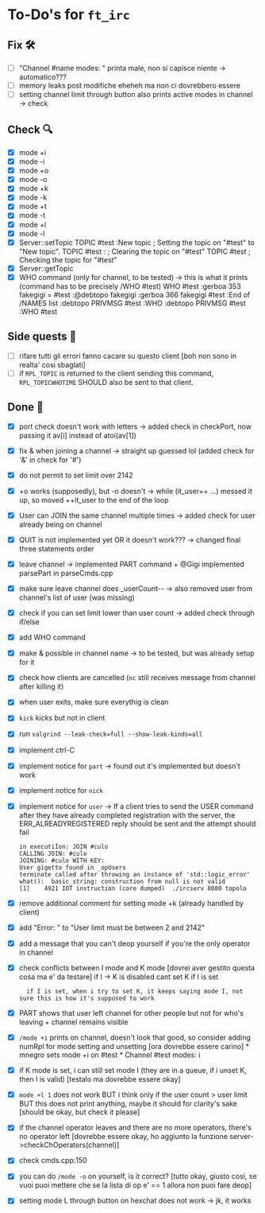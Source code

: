 # To-Do's for `ft_irc`

## Fix 🛠️
- [ ] "Channel #name modes: " printa male, non si capisce niente -> automatico???
- [ ] memory leaks post modifiche eheheh ma non ci dovrebbero essere
- [ ] setting channel limit through button also prints active modes in channel -> check

## Check 🔍
- [x] mode +i
- [x] mode -i
- [x] mode +o
- [x] mode -o
- [x] mode +k
- [x] mode -k
- [x] mode +t
- [x] mode -t
- [x] mode +l
- [x] mode -l
- [x] Server::setTopic
	TOPIC #test :New topic          ; Setting the topic on "#test" to
									"New topic".
	TOPIC #test :                   ; Clearing the topic on "#test"	
	TOPIC #test                     ; Checking the topic for "#test"
- [x] Server::getTopic
- [x] WHO command (only for channel, to be tested) -> this is what it prints (command has to be precisely
	/WHO #test)
	WHO #test
	:gerboa 353 fakegigi = #test :@debtopo  fakegigi 
	:gerboa 366 fakegigi #test :End of /NAMES list
	:debtopo PRIVMSG #test :WHO
	:debtopo PRIVMSG #test :WHO #test

## Side quests 🚥
- [ ] rifare tutti gli errori fanno cacare su questo client [boh non sono in realta' cosi sbaglati]
- [ ] if `RPL_TOPIC` is returned to the client sending this command, `RPL_TOPICWHOTIME` SHOULD also be sent to that client.

## Done 👏
- [x] port check doesn't work with letters						-> added check in checkPort, now passing it av[i] instead of atoi(av[1])
- [x] fix & when joining a channel								 -> straight up guessed lol (added check for '&' in check for '#')
- [x] do not permit to set limit over 2142
- [x] +o works (supposedly), but -o doesn't						-> while (it_user++ ...) messed it up, so moved ++it_user to the end of the loop
- [x] User can JOIN the same channel multiple times				-> added check for user already being on channel
- [x] QUIT is not implemented yet OR it doesn't work???			-> changed final three statements order
- [x] leave channel												-> implemented PART command + @Gigi implemented parsePart in parseCmds.cpp
- [x] make sure leave channel does _userCount--					-> also removed user from channel's list of user (was missing)
- [x] check if you can set limit lower than user count			-> added check through if/else
- [x] add WHO command
- [x] make & possible in channel name							-> to be tested, but was already setup for it
- [x] check how clients are cancelled (`nc` still receives message from channel after killing it)
- [X] when user exits, make sure everythig is clean
- [x] `kick` kicks but not in client
- [x] run `valgrind --leak-check=full --show-leak-kinds=all`
- [x] implement ctrl-C
- [x] implement notice for `part` -> found out it's implemented but doesn't work
- [x] implement notice for `nick`
- [x] implement notice for `user` -> If a client tries to send the USER command after they have already completed registration with the server, the ERR_ALREADYREGISTERED reply should be sent and the attempt should fail

	```
	in executiÍon: JOIN #culo  
	CALLING JOIN: #culo  
	JOINING: #culo WITH KEY:   
	User gigetto found in _opUsers  
	terminate called after throwing an instance of 'std::logic_error'  
	what():  basic_string: construction from null is not valid  
	[1]    4921 IOT instruction (core dumped)  ./ircserv 8080 topolo  
	```
- [x] remove additional comment for setting mode +k (already handled by client)
- [x] add "Error: " to "User limit must be between 2 and 2142"
- [x] add a message that you can't deop yourself if you're the only operator in channel
- [x] check conflicts between I mode and K mode [dovrei aver gestito questa cosa ma e' da testare]
		if I -> K is disabled
		cant set K if I is set

		if I is set, when i try to set K, it keeps saying mode I, not sure this is how it's supposed to work
- [x] PART shows that user left channel for other people but not for who's leaving + channel remains visible
- [x] `/mode +i` prints on channel, doesn't look that good, so consider adding numRpl for mode setting and unsetting [ora dovrebbe essere carino]
		* mnegro sets mode +i on #test
		* Channel #test modes: i
- [x] if K mode is set, i can still set mode I (they are in a queue, if i unset K, then I is valid) [testalo ma dovrebbe essere okay]
- [x] `mode +l 1` does not work BUT i think only if the user count > user limit BUT this does not print anything, maybe it should for clarity's sake [should be okay, but check it please]
- [x] if the channel operator leaves and there are no more operators, there's no operator left [dovrebbe essere okay, ho aggiunto la funzione server->checkChOperators(channel)]
- [x] check cmds.cpp:150
- [x] you can do `/mode -o` on yourself, is it correct? [tutto okay, giusto cosi, se vuoi puoi mettere che se la lista di op e' == 1 allora non puoi fare deop]
- [x] setting mode L through button on hexchat does not work -> jk, it works
